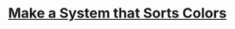 # [Make a System that Sorts Colors](https://education.lego.com/en-us/lessons/ev3-dep/make-a-system-that-sorts-colors)
